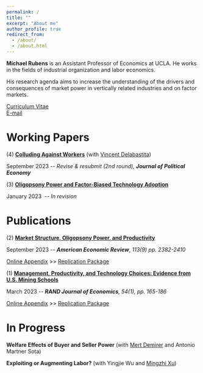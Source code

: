 ```yaml
---
permalink: /
title: ""
excerpt: "About me"
author_profile: true
redirect_from: 
  - /about/
  - /about.html
---
```

**Michael Rubens** is an Assistant Professor of Economics at UCLA. He works in the fields of industrial organization and labor economics. 

His research agenda aims to increase the understanding of the drivers and consequences of market power in vertically related industries and on factor markets.  

[Curriculum Vitae](/files/cv_michaelrubens.pdf)  
[E-mail](mailto:rubens@econ.ucla.edu)

Working Papers
======

(4) **[Colluding Against Workers](/files/delabastita_rubens_sept2023.pdf)**  (with [Vincent Delabastita](https://sites.google.com/view/vincentdelabastita/home))

September 2023  --  _Revise & resubmit (2nd round), **Journal of Political Economy**_

(3) **[Oligopsony Power and Factor-Biased Technology Adoption](/files/Techadoption_paper.pdf)**

January 2023   -- _In revision_


Publications
======

(2) **[Market Structure, Oligopsony Power, and Productivity](/files/AER_2021_0383_main.pdf)**

September 2023  --  _**American Economic Review**_, _113(9) pp. 2382-2410_

[Online Appendix](/files/AER_2021_0383_appendix.pdf)  >>   [Replication Package](https://www.openicpsr.org/openicpsr/project/186041/version/V1/view) 


(1) **[Management, Productivity, and Technology Choices: Evidence from U.S. Mining Schools](https://onlinelibrary.wiley.com/doi/10.1111/1756-2171.12434)**

March 2023 -- _**RAND Journal of Economics**, 54(1), pp. 165-186_

[Online Appendix](/files/mining_schools_online_appendix.pdf) >>  [Replication Package](https://github.com/michaelrubens/miningschools)



In Progress
======

**Welfare Effects of Buyer and Seller Power** (with [Mert Demirer](https://www.mertdemirer.com/) and Antonio Martner Sota)

**Exploiting or Augmenting Labor?** (with Yingjie Wu and [Mingzhi Xu](https://www.mingzhixu.com/))
